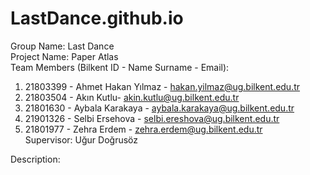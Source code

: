 # LastDance.github.io

Group Name: Last Dance  
Project Name: Paper Atlas  
Team Members (Bilkent ID - Name Surname - Email):  
1) 21803399 - Ahmet Hakan Yılmaz - hakan.yilmaz@ug.bilkent.edu.tr  
2) 21803504 - Akın Kutlu- akin.kutlu@ug.bilkent.edu.tr  
3) 21801630 - Aybala Karakaya - aybala.karakaya@ug.bilkent.edu.tr  
4) 21901326 - Selbi Ersehova - selbi.ereshova@ug.bilkent.edu.tr  
5) 21801977 - Zehra Erdem - zehra.erdem@ug.bilkent.edu.tr  
Supervisor: Uğur Doğrusöz  

Description:
